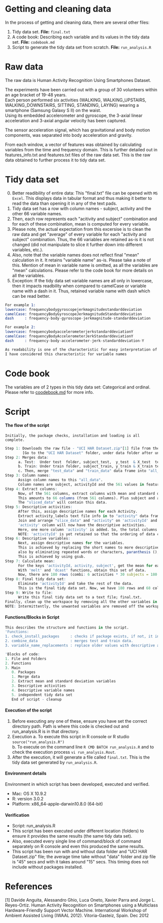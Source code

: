 Getting and cleaning data
===========

In the process of getting and cleaning data, there are several other files:

1. Tidy data set. **File:** `final.txt`
2. A code book: Describing each variable and its values in the tidy data set. **File:** `codebook.md`
3. Script to generate the tidy data set from scratch. **File:** `run_analysis.R` 


Raw data
==========
The raw data is Human Activity Recognition Using Smartphones Dataset.  

The experiments have been carried out with a group of 30 volunteers within an age bracket of 19-48 years.  
Each person performed six activities (WALKING, WALKING_UPSTAIRS, WALKING_DOWNSTAIRS, SITTING, STANDING, LAYING) wearing a smartphone (Samsung Galaxy S II) on the waist.  
Using its embedded accelerometer and gyroscope, the 3-axial linear acceleration and 3-axial angular velocity has been captured.  

The sensor acceleration signal, which has gravitational and body motion components, was separated into body acceleration and gravity.  

From each window, a vector of features was obtained by calculating variables from the time and frequency domain. This is further detailed out in features_info.txt and features.txt files of the raw data set. This is the raw data obtained to further process it to tidy data set.


Tidy data set
===========

0. Better readibility of entire data: This "final.txt" file can be opened with `MS Excel`. This displays data in tabular format and thus making it better to read the data than opening it in any of the text pads.
1. Tidy data set has a row with column names - subject, activity and the other 66 variable names.
2. Then, each row represents each "acitivity and subject" combination and for each of these combination, mean is computed for every variable.
3. Please note, the actual expectation from this excersise is to clean the raw data and get "average" of every variable for each "activity and subject" combination. Thus, the 66 variables are retained as-is it is not changed (did not manipulate to slice it further down into different variables, etc.). 
4. Also, note that the variable names does not reflect final "mean" calculation in it. It retains "variable name" as-is. Please take a note of this. Mention of mean in variable name is omitted, as all the variables are "mean" calculations. Please refer to the code book for more details on all the variables.
5. Exception: If the tidy data set variable names are all only in lowercase, then it impacts readbility when compared to camelCase or variable name with a dash in it. Thus, retained variable name with dash which can be read better.

```S
For example 1:
lowercase: frequencybodygyroscopejerkmagnitudestandarddeviation
camelCase: frequencyBodyGyroscopeJerkmagnitudeStandarddeviation
dash     : frequency-body-gyroscope-jerkmagnitude-standarddeviation

For example 2: 
lowercase: frequencybodyaccelerometerjerkstandarddeviationY
camelCase: frequencyBodyAccelerometerJerkStandarddeviationY
dash     : frequency-body-accelerometer-jerk-standarddeviation-Y 

As readability is one of the characteristic for easy interpretation of data, 
I have considered this characteristic for variable names
```


Code book
===========
The variables are of 2 types in this tidy data set: Categorical and ordinal.  
Please refer to [coodebook.md](https://github.com/ambikasam/coursera/blob/master/data-analysis/03-getting-and-cleaning-data/project/codebook.md) for more info. 


Script
===========

#### The flow of the script
`Initially, the package checks, installation and loading is all complete.`
```R
Step 1: Downloads the raw file - "UCI HAR Dataset.zip"[1] file from the net and unzip it under data folder.
        [Go to the "UCI HAR Dataset" folder, under data folder after unzip].
Step 2: Merges data:
      a. Test:  Under test  folder, subject_test,  y_test  & X_test  text files merged into "test_data"  data frame.
      b. Train: Under train folder, subject_train, y_train & X_train text files merged into "train_data" data frame.
      c. Then, merge "test_data" and "train_data" data frame into "all_data" data frame, using rbind.
Step 3: Column names: 
      Assign column names to this "all_data". 
      Column names are subject, activityId and the 561 values in features.txt. So, totally 563 columns.
Step 4: Extract columns: 
      Now, of the 561 columns, extract columns with mean and standard deviation only. 
      This amounts to 66 columns (from 561 columns). Plus subject and activity 2 columns, makes it 68 columns. 
      The "sliced_data" will contain this data.
Step 5: Descriptive activities: 
      After this, assign descriptive names for each Activity.
      Extract activity_labels text file info in to "activity" data frame.
      Join and arrange "slice_data" and "activity" on 'activityId' and get "with_activities" data.
      'activity' column will now have the descriptive activities.
      Here, one more column 'activity' is added. So, the total columns are 69.
      NOTE: 'activityId' is yet retained so that the ordering of data can be on activityId instead of activity.
Step 6: Descriptive variables: 
      Next, assign descriptive names for the variables. 
      This is achieved by replacing the short names to more descriptive ones and 
      also by eliminating repeated words or characters, paranthesis (), etc.
      This is achieved by using gsub.
Step 7: Calculate mean: 
      For the keys 'activityId, activity, subject', get the mean for each variable. 
      With 'melt' and 'dcast' functions, obtain this set of data. 
      Now, there are 180 rows (combi: 6 activities * 30 subjects = 180 rows) and 69 columns.
Step 8: Final tidy data set: 
      Eliminate 'activityId' and take the rest of the data. 
      This is the final tidy data set. Now, we have 180 rows and 68 columns.
Step 9: Write to file: 
      Write this final tidy data set to a text file; final.txt.
Finally, clean up the workspace by removing all the other variables in workspace.
NOTE: Intermittently, the unwanted variables are removed off the workspace.
```

#### Functions/Blocks in Script
```R
This describes the structure and functions in the script.
'Functions:
1. check_install_packages     : checks if package exists, if not, it installs the given package to this function as parameter.
2. combine_data               : merges test and train data.
3. variable_name_replacements : replace older values with descriptive and meaningful variable names.

'Blocks of code:
1. File and Folders
2. Functions
3. Main
   0. Packages
   1. Merge data
   2. Extract mean and standard deviation variables
   3. Descriptive activities
   4. Descriptive variable names
   5. independent tidy data set
   End of script - cleanup
```

#### Execution of the script  
1. Before executing any one of these, ensure you have set the correct directory path. Path is where this code is checked out and run_analysis.R is in that directory.   
2. Execution
   a. To execute this script in R console or R studio `source("run_analysis.R")`  
   b. To execute on the command line `R CMD BATCH run_analysis.R` and to check the execution process `vi run_analysis.Rout`.  
3. After the execution, it will generate a file called `final.txt`. This is the tidy data set generated by `run_analysis.R`.  

#### Environment details
Environment in which script has been developed, executed and verified.

* Mac: OS X 10.9.2
* R: version 3.0.2
* Platform: x86_64-apple-darwin10.8.0 (64-bit)

#### Verification
* Script: run_analysis.R
* This script has been executed under different location (folders) to ensure it provides the same results (the same tidy data set).
* Also, executed every single line of command/block of command separately on R console and even this produced the same results. 
* This script has been run with and without data folder and "UCI HAR Dataset.zip" file; the average time take without "data" folder and zip file is "45" secs and with it takes around "15" secs. This timing does not include without packages installed.

References
=========
[1] Davide Anguita, Alessandro Ghio, Luca Oneto, Xavier Parra and Jorge L. Reyes-Ortiz. Human Activity Recognition on Smartphones using a Multiclass Hardware-Friendly Support Vector Machine. International Workshop of Ambient Assisted Living (IWAAL 2012). Vitoria-Gasteiz, Spain. Dec 2012